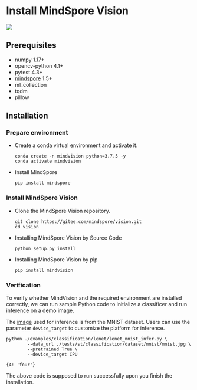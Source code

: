# Install MindSpore Vision

<a href="https://gitee.com/mindspore/docs/blob/r1.7/docs/vision/source_en/mindvision_install.md" target="_blank"><img src="https://mindspore-website.obs.cn-north-4.myhuaweicloud.com/website-images/r1.7/resource/_static/logo_source_en.png"></a>

## Prerequisites

- numpy 1.17+
- opencv-python 4.1+
- pytest 4.3+
- [mindspore](https://www.mindspore.cn/install) 1.5+
- ml_collection
- tqdm
- pillow

## Installation

### Prepare environment

- Create a conda virtual environment and activate it.

    ```shell
    conda create -n mindvision python=3.7.5 -y
    conda activate mindvision
    ```

- Install MindSpore

    ```shell
    pip install mindspore
    ```

### Install MindSpore Vision

- Clone the MindSpore Vision repository.

    ```shell
    git clone https://gitee.com/mindspore/vision.git
    cd vision
    ```

- Installing MindSpore Vision by Source Code

    ```shell
    python setup.py install
    ```

- Installing MindSpore Vision by pip

    ```shell
    pip install mindvision
    ```

### Verification

To verify whether MindVision and the required environment are installed correctly, we can run sample Python code to
initialize a classificer and run inference on a demo image.

The [image](https://gitee.com/mindspore/vision/blob/r0.1/tests/st/classification/dataset/mnist/mnist.jpg) used for inference is from the MNIST dataset. Users can use the parameter `device_target` to customize the platform for inference.

```shell
python ./examples/classification/lenet/lenet_mnist_infer.py \
        --data_url ./tests/st/classification/dataset/mnist/mnist.jpg \
        --pretrained True \
        --device_target CPU
```

```text
{4: 'four'}
```

The above code is supposed to run successfully upon you finish the installation.